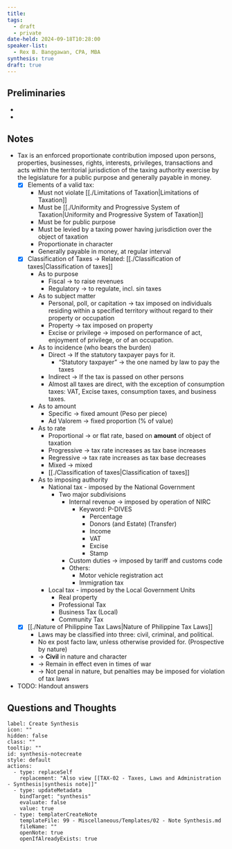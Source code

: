 ```yaml
---
title: 
tags:
  - draft
  - private
date-held: 2024-09-18T10:28:00
speaker-list:
  - Rex B. Banggawan, CPA, MBA
synthesis: true
draft: true
---
```


## Preliminaries
- 
- 

## Notes
- Tax is an enforced proportionate contribution imposed upon persons, properties, businesses, rights, interests, privileges, transactions and acts within the territorial jurisdiction of the taxing authority exercise by the legislature for a public purpose and generally payable in money.
	- [x] Elements of a valid tax:
		- Must not violate [[./Limitations of Taxation|Limitations of Taxation]]
		- Must be [[./Uniformity and Progressive System of Taxation|Uniformity and Progressive System of Taxation]]
		- Must be for public purpose
		- Must be levied by a taxing power having jurisdiction over the object of taxation
		- Proportionate in character
		- Generally payable in money, at regular interval
	- [x] Classification of Taxes → Related: [[./Classification of taxes|Classification of taxes]]
		- As to purpose
			- Fiscal → to raise revenues
			- Regulatory → to regulate, incl. sin taxes
		- As to subject matter
			- Personal, poll, or capitation → tax imposed on individuals residing within a specified territory without regard to their property or occupation
			- Property → tax imposed on property
			- Excise or privilege → imposed on performance of act, enjoyment of privilege, or of an occupation.
		- As to incidence (who bears the burden)
			- Direct → If the statutory taxpayer pays for it.
				- “Statutory taxpayer” → the one named by law to pay the taxes
			- Indirect → If the tax is passed on other persons
			- Almost all taxes are direct, with the exception of consumption taxes: VAT, Excise taxes, consumption taxes, and business taxes.
		- As to amount
			- Specific → fixed amount (Peso per piece)
			- Ad Valorem → fixed proportion (% of value)
		- As to rate
			- Proportional → or flat rate, based on **amount** of object of taxation
			- Progressive → tax rate increases as tax base increases
			- Regressive → tax rate increases as tax base decreases
			- Mixed → mixed
			- [[./Classification of taxes|Classification of taxes]]
		- As to imposing authority
			- National tax - imposed by the National Government
				- Two major subdivisions
					- Internal revenue → imposed by operation of NIRC
						- Keyword: P-DIVES
							- Percentage
							- Donors (and Estate) (Transfer)
							- Income
							- VAT
							- Excise
							- Stamp
					- Custom duties → imposed by tariff and customs code
					- Others:
						- Motor vehicle registration act
						- Immigration tax
			- Local tax - imposed by the Local Government Units
				- Real property
				- Professional Tax
				- Business Tax (Local)
				- Community Tax
	- [x] [[./Nature of Philippine Tax Laws|Nature of Philippine Tax Laws]]
		- Laws may be classified into three: civil, criminal, and political.
		- No ex post facto law, unless otherwise provided for. (Prospective by nature)
		- → **Civil** in nature and character
		- → Remain in effect even in times of war
		- → Not penal in nature, but penalties may be imposed for violation of tax laws
- TODO: Handout answers
## Questions and Thoughts

```meta-bind-button
label: Create Synthesis
icon: ""
hidden: false
class: ""
tooltip: ""
id: synthesis-notecreate
style: default
actions:
  - type: replaceSelf
    replacement: "Also view [[TAX-02 - Taxes, Laws and Administration - Synthesis|synthesis note]]"
  - type: updateMetadata
    bindTarget: "synthesis"
    evaluate: false
    value: true
  - type: templaterCreateNote
    templateFile: 99 - Miscellaneous/Templates/02 - Note Synthesis.md
    fileName: ""
    openNote: true
    openIfAlreadyExists: true

```
